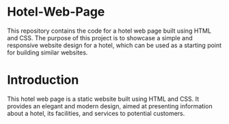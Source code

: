# Hotel-Web-Page

This repository contains the code for a hotel web page built using HTML and CSS. The purpose of this project is to showcase a simple and responsive website design for a hotel, which can be used as a starting point for building similar websites.

# Introduction
This hotel web page is a static website built using HTML and CSS. It provides an elegant and modern design, aimed at presenting information about a hotel, its facilities, and services to potential customers.




